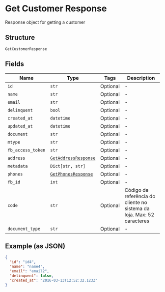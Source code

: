
# Get Customer Response

Response object for getting a customer

## Structure

`GetCustomerResponse`

## Fields

| Name | Type | Tags | Description |
|  --- | --- | --- | --- |
| `id` | `str` | Optional | - |
| `name` | `str` | Optional | - |
| `email` | `str` | Optional | - |
| `delinquent` | `bool` | Optional | - |
| `created_at` | `datetime` | Optional | - |
| `updated_at` | `datetime` | Optional | - |
| `document` | `str` | Optional | - |
| `mtype` | `str` | Optional | - |
| `fb_access_token` | `str` | Optional | - |
| `address` | [`GetAddressResponse`](../../doc/models/get-address-response.md) | Optional | - |
| `metadata` | `Dict[str, str]` | Optional | - |
| `phones` | [`GetPhonesResponse`](../../doc/models/get-phones-response.md) | Optional | - |
| `fb_id` | `int` | Optional | - |
| `code` | `str` | Optional | Código de referência do cliente no sistema da loja. Max: 52 caracteres |
| `document_type` | `str` | Optional | - |

## Example (as JSON)

```json
{
  "id": "id4",
  "name": "name4",
  "email": "email2",
  "delinquent": false,
  "created_at": "2016-03-13T12:52:32.123Z"
}
```

